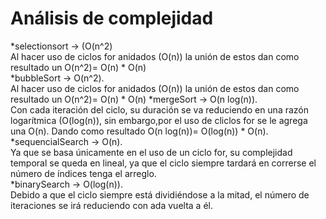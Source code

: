 # Análisis de complejidad
*selectionsort -> (O(n^2)\
Al hacer uso de ciclos for anidados (O(n)) la unión de estos dan como resultado un O(n^2)= O(n) * O(n)\
*bubbleSort -> O(n^2).\
Al hacer uso de ciclos for anidados (O(n)) la unión de estos dan como resultado un O(n^2)= O(n) * O(n)
*mergeSort -> O(n log(n)).\
Con cada iteración del ciclo, su duración se va reduciendo en una razón logarítmica (O(log(n)), sin embargo,por el uso de cliclos for se le agrega una O(n). Dando como resultado O(n log(n))= O(log(n)) * O(n).\
*sequencialSearch -> O(n).\
Ya que se basa únicamente en el uso de un ciclo for, su complejidad temporal se queda en lineal, ya que el ciclo siempre tardará en correrse el número de índices tenga el arreglo.\
*binarySearch -> O(log(n)).\
Debido a que el ciclo siempre está dividiéndose a la mitad, el número de iteraciones se irá reduciendo con ada vuelta a él.
